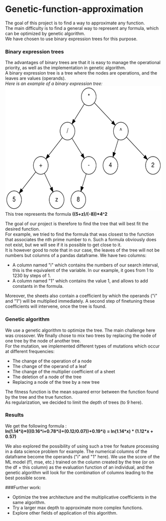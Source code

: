 # Genetic-function-approximation

The goal of this project is to find a way to approximate any function.  
The main difficulty is to find a general way to represent any formula, which can be optimized by genetic algorithm.  
We have chosen to use binary expression trees for this purpose.   

### Binary expression trees
The advantages of binary trees are that it is easy to manage the operational priority, as well as the implementation in genetic algorithm.  
A binary expression tree is a tree where the nodes are operations, and the leaves are values (operands).  
*Here is an example of a binary expression tree:*  
<img src=https://github.com/Prevost-Guillaume/Genetic-function-approximation/blob/main/images/expression_tree.png width="600" height="400">  
This tree represents the formula __((5+z)/(-8))\*4^2__  
  
The goal of our project is therefore to find the tree that will best fit the desired function.  
For example, we tried to find the formula that was closest to the function that associates the nth prime number to n. Such a formula obviously does not exist, but we will see if it is possible to get close to it.  
It is however good to note that in our case, the leaves of the tree will not be numbers but columns of a pandas dataframe. We have two columns: 
* A column named "i" which contains the numbers of our search interval, this is the equivalent of the variable. In our example, it goes from 1 to 1230 by steps of 1.
* A column named "1" which contains the value 1, and allows to add constants in the formula.  

Moreover, the sheets also contain a coefficient by which the operands ("i" and "1") will be multiplied immediately. A second step of finetuning these coefficients will intervene, once the tree is found.  

### Genetic algorithm
We use a genetic algorithm to optimize the tree. The main challenge here was crossover. We finally chose to mix two trees by replacing the node of one tree by the node of another tree.  
For the mutation, we implemented different types of mutations which occur at different frequencies:  
* The change of the operation of a node
* The change of the operand of a leaf
* The change of the multiplier coefficient of a sheet
* The deletion of a node of the tree
* Replacing a node of the tree by a new tree

The fitness function is the mean squared error between the function found by the tree and the true function.  
As regularization, we decided to limit the depth of trees (to 9 here).  

  
### Results
We get the following formula :  
  __ln(1.14\*i)\*(((0.16\*i+0.78\*i)+(0.12/0.07))+0.19\*i)__
  __= ln(1.14\*x) * (1.12\*x + 0.57)__








We also explored the possibility of using such a tree for feature processing in a data science problem for example. 
The numerical columns of the dataframe become the operands ("i" and "1" here).
We use the score of the ML model (f1, mse, etc.) trained on the column created by the tree (or on the df + this column) as the evaluation function of an individual, and the genetic algorithm will look for the combination of columns leading to the best possible score.  

###Further work:
* Optimize the tree architecture and the multiplicative coefficients in the same algorithm.
* Try a larger max depth to approximate more complex functions.
* Explore other fields of application of this algorithm.

